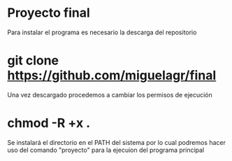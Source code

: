 # Proyecto final

Para instalar el programa es necesario la descarga del repositorio

# git clone https://github.com/miguelagr/final

Una vez descargado procedemos a cambiar los permisos de ejecución

# chmod -R +x . 

Se instalará el directorio en el PATH del sistema por lo cual podremos hacer uso del comando "proyecto" para la ejecuion del programa principal


